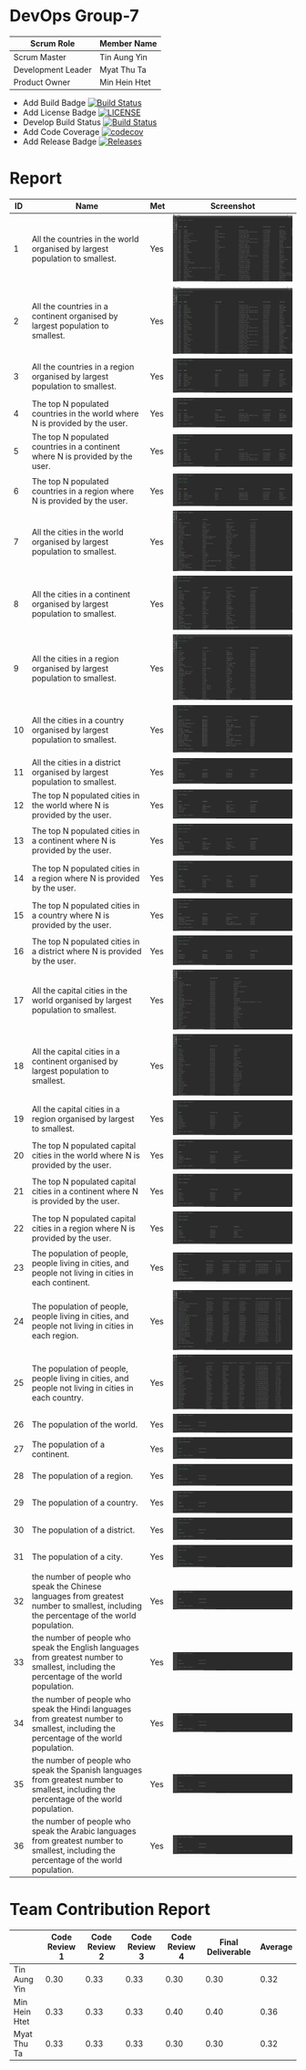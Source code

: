 # DevOps Group-7

| Scrum Role  | Member Name |
| ------------- | ------------- |
| Scrum Master | Tin Aung Yin |
| Development Leader | Myat Thu Ta |
| Product Owner  | Min Hein Htet |


- Add Build Badge [![Build Status](https://travis-ci.org/devops-set09623/Group-7.svg?branch=master)](https://travis-ci.org/devops-set09623/Group-7)
- Add License Badge [![LICENSE](https://img.shields.io/github/license/devops-set09623/Group-7.svg?style=flat-square)](https://github.com/devops-set09623/Group-7/blob/master/LICENSE)
- Develop Build Status [![Build Status](https://travis-ci.org/devops-set09623/Group-7.svg?branch=develop)](https://travis-ci.org/devops-set09623/Group-7)
- Add Code Coverage [![codecov](https://codecov.io/gh/devops-set09623/Group-7/branch/develop/graph/badge.svg)](https://codecov.io/gh/devops-set09623/Group-7)
- Add Release Badge [![Releases](https://img.shields.io/github/release/devops-set09623/Group-7/all.svg?style=flat-square)](https://github.com/devops-set09623/Group-7/releases)


# Report 
| ID | Name | Met | Screenshot |
| --- | --- | --- | --- |
| 1 | All the countries in the world organised by largest population to smallest. | Yes | ![](screenshot/1.PNG) |
| 2 | All the countries in a continent organised by largest population to smallest. | Yes | ![](screenshot/2.png) |
| 3 | All the countries in a region organised by largest population to smallest. | Yes | ![](screenshot/3.PNG) |
| 4 | The top N populated countries in the world where N is provided by the user. | Yes | ![](screenshot/4.PNG) |
| 5 | The top N populated countries in a continent where N is provided by the user. | Yes | ![](screenshot/5.PNG) |
| 6 | The top N populated countries in a region where N is provided by the user. | Yes | ![](screenshot/6.PNG) |
| 7 | All the cities in the world organised by largest population to smallest. | Yes | ![](screenshot/7.PNG) |
| 8 | All the cities in a continent organised by largest population to smallest. | Yes | ![](screenshot/8.PNG) |
| 9 | All the cities in a region organised by largest population to smallest. | Yes | ![](screenshot/9.PNG) |
| 10 | All the cities in a country organised by largest population to smallest. | Yes | ![](screenshot/10.PNG) |
| 11 | All the cities in a district organised by largest population to smallest. | Yes | ![](screenshot/11.PNG) |
| 12 | The top N populated cities in the world where N is provided by the user. | Yes | ![](screenshot/12.PNG) |
| 13 | The top N populated cities in a continent where N is provided by the user. | Yes | ![](screenshot/13.PNG) |
| 14 | The top N populated cities in a region where N is provided by the user. | Yes | ![](screenshot/14.PNG) |
| 15 | The top N populated cities in a country where N is provided by the user. | Yes | ![](screenshot/15.PNG) |
| 16 | The top N populated cities in a district where N is provided by the user. | Yes | ![](screenshot/16.PNG) |
| 17 | All the capital cities in the world organised by largest population to smallest. | Yes | ![](screenshot/17.PNG) |
| 18 | All the capital cities in a continent organised by largest population to smallest. | Yes | ![](screenshot/18.PNG) |
| 19 | All the capital cities in a region organised by largest to smallest. | Yes | ![](screenshot/19.PNG) |
| 20 | The top N populated capital cities in the world where N is provided by the user. | Yes | ![](screenshot/20.PNG) |
| 21 | The top N populated capital cities in a continent where N is provided by the user. | Yes | ![](screenshot/21.PNG) |
| 22 | The top N populated capital cities in a region where N is provided by the user. | Yes | ![](screenshot/22.PNG) |
| 23 | The population of people, people living in cities, and people not living in cities in each continent. | Yes | ![](screenshot/23.PNG) |
| 24 | The population of people, people living in cities, and people not living in cities in each region. | Yes | ![](screenshot/24.PNG) |
| 25 | The population of people, people living in cities, and people not living in cities in each country. | Yes | ![](screenshot/25.PNG) |
| 26 | The population of the world. | Yes | ![](screenshot/26.PNG) |
| 27 | The population of a continent. | Yes | ![](screenshot/27.PNG) |
| 28 | The population of a region. | Yes | ![](screenshot/28.PNG) |
| 29 | The population of a country. | Yes | ![](screenshot/29.PNG) |
| 30 | The population of a district. | Yes | ![](screenshot/30.PNG) |
| 31 | The population of a city. | Yes | ![](screenshot/31.PNG) |
| 32 | the number of people who speak the Chinese languages from greatest number to smallest, including the percentage of the world population. | Yes | ![](screenshot/32.PNG) |
| 33 | the number of people who speak the English languages from greatest number to smallest, including the percentage of the world population. | Yes | ![](screenshot/33.PNG) |
| 34 | the number of people who speak the Hindi languages from greatest number to smallest, including the percentage of the world population. | Yes | ![](screenshot/34.PNG) |
| 35 | the number of people who speak the Spanish languages from greatest number to smallest, including the percentage of the world population. | Yes | ![](screenshot/35.PNG) |
| 36 | the number of people who speak the Arabic languages from greatest number to smallest, including the percentage of the world population. | Yes | ![](screenshot/36.PNG) |




# Team Contribution Report 
|      | Code Review 1 | Code Review 2 | Code Review 3 | Code Review 4 | Final Deliverable | Average |
|------|---------------|---------------|---------------|---------------|-------------------|-------|
| Tin Aung Yin | 0.30 | 0.33 | 0.33 | 0.30 | 0.30 | 0.32|
| Min Hein Htet | 0.33 | 0.33 | 0.33 | 0.40 | 0.40 | 0.36 |
| Myat Thu Ta | 0.33 | 0.33 | 0.33 | 0.30 | 0.30 | 0.32 |
